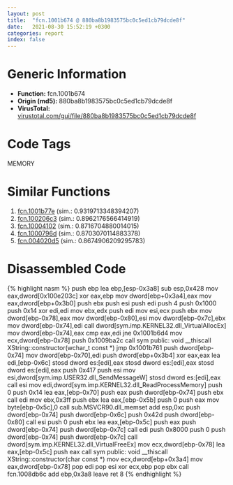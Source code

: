 ```yaml
---
layout: post
title:  "fcn.1001b674 @ 880ba8b1983575bc0c5ed1cb79dcde8f"
date:   2021-08-30 15:52:19 +0300
categories: report
index: false
---
```


# Generic Information
- **Function:** fcn.1001b674
- **Origin (md5):** 880ba8b1983575bc0c5ed1cb79dcde8f
- **VirusTotal:** [virustotal.com/gui/file/880ba8b1983575bc0c5ed1cb79dcde8f][virustotal_ref]

# Code Tags
<span class="tag" id="MEMORY">MEMORY</span>


# Similar Functions

1. [fcn.1001b77e][similar_1_ref] (sim.: 0.9319713348394207)
2. [fcn.100206c3][similar_2_ref] (sim.: 0.8962176566414919)
3. [fcn.10004102][similar_3_ref] (sim.: 0.8716704880014015)
4. [fcn.1000796d][similar_4_ref] (sim.: 0.8703070114883378)
5. [fcn.004020d5][similar_5_ref] (sim.: 0.8674906209295783)


# Disassembled Code

{% highlight nasm %}
push ebp
lea ebp,[esp-0x3a8]
sub esp,0x428
mov eax,dword[0x100e203c]
xor eax,ebp
mov dword[ebp+0x3a4],eax
mov eax,dword[ebp+0x3b0]
push ebx
push esi
push edi
push 4
push 0x1000
push 0x14
xor edi,edi
mov ebx,edx
push edi
mov esi,ecx
push ebx
mov dword[ebp-0x78],eax
mov dword[ebp-0x80],esi
mov dword[ebp-0x7c],ebx
mov dword[ebp-0x74],edi
call dword[sym.imp.KERNEL32.dll_VirtualAllocEx]
mov dword[ebp-0x74],eax
cmp eax,edi
jne 0x1001b6d4
mov ecx,dword[ebp-0x78]
push 0x1009ba2c
call sym public: void __thiscall XString::constructor(wchar_t const *)
jmp 0x1001b761
push dword[ebp-0x74]
mov dword[ebp-0x70],edi
push dword[ebp+0x3b4]
xor eax,eax
lea edi,[ebp-0x6c]
stosd dword es:[edi],eax
stosd dword es:[edi],eax
stosd dword es:[edi],eax
push 0x417
push esi
mov esi,dword[sym.imp.USER32.dll_SendMessageW]
stosd dword es:[edi],eax
call esi
mov edi,dword[sym.imp.KERNEL32.dll_ReadProcessMemory]
push 0
push 0x14
lea eax,[ebp-0x70]
push eax
push dword[ebp-0x74]
push ebx
call edi
mov ebx,0x3ff
push ebx
lea eax,[ebp-0x5b]
push 0
push eax
mov byte[ebp-0x5c],0
call sub.MSVCR90.dll_memset
add esp,0xc
push dword[ebp-0x74]
push dword[ebp-0x6c]
push 0x42d
push dword[ebp-0x80]
call esi
push 0
push ebx
lea eax,[ebp-0x5c]
push eax
push dword[ebp-0x74]
push dword[ebp-0x7c]
call edi
push 0x8000
push 0
push dword[ebp-0x74]
push dword[ebp-0x7c]
call dword[sym.imp.KERNEL32.dll_VirtualFreeEx]
mov ecx,dword[ebp-0x78]
lea eax,[ebp-0x5c]
push eax
call sym public: void __thiscall XString::constructor(char const *)
mov ecx,dword[ebp+0x3a4]
mov eax,dword[ebp-0x78]
pop edi
pop esi
xor ecx,ebp
pop ebx
call fcn.1008db6c
add ebp,0x3a8
leave 
ret 8
{% endhighlight %}


[similar_1_ref]: /report/fcn.1001b77e@880ba8b1983575bc0c5ed1cb79dcde8f
[similar_2_ref]: /report/fcn.100206c3@481b545f5c18f2fce1caac67ddc419e8
[similar_3_ref]: /report/fcn.10004102@01917ef1a6330a4695a0deaf2b7bc13a
[similar_4_ref]: /report/fcn.1000796d@481b545f5c18f2fce1caac67ddc419e8
[similar_5_ref]: /report/fcn.004020d5@6c5b0418e4a4c57d99cda47d2717045d
[virustotal_ref]: https://www.virustotal.com/gui/file/880ba8b1983575bc0c5ed1cb79dcde8f